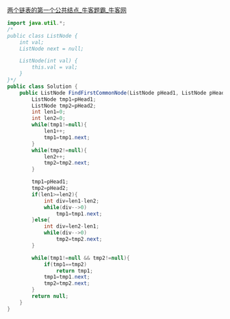 [两个链表的第一个公共结点_牛客题霸_牛客网](https://www.nowcoder.com/practice/6ab1d9a29e88450685099d45c9e31e46?tpId=13&tqId=23257&sourceUrl=%2Fexam%2Foj%2Fta%3Fpage%3D1%26tpId%3D13%26type%3D13)
```java
import java.util.*;
/*
public class ListNode {
    int val;
    ListNode next = null;

    ListNode(int val) {
        this.val = val;
    }
}*/
public class Solution {
    public ListNode FindFirstCommonNode(ListNode pHead1, ListNode pHead2) {
        ListNode tmp1=pHead1;
        ListNode tmp2=pHead2;
        int len1=0;
        int len2=0;
        while(tmp1!=null){
            len1++;
            tmp1=tmp1.next;
        }
        while(tmp2!=null){
            len2++;
            tmp2=tmp2.next;
        }

        tmp1=pHead1;
        tmp2=pHead2;
        if(len1>=len2){
            int div=len1-len2;
            while(div-->0)
                tmp1=tmp1.next;
        }else{
            int div=len2-len1;
            while(div-->0)
                tmp2=tmp2.next;
        }

        while(tmp1!=null && tmp2!=null){
            if(tmp1==tmp2)
                return tmp1;
            tmp1=tmp1.next;
            tmp2=tmp2.next;
        }
        return null;
    }
}

```